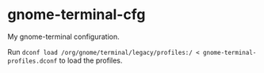 # gnome-terminal-cfg
My gnome-terminal configuration.

Run `dconf load /org/gnome/terminal/legacy/profiles:/ < gnome-terminal-profiles.dconf` to load the profiles.
